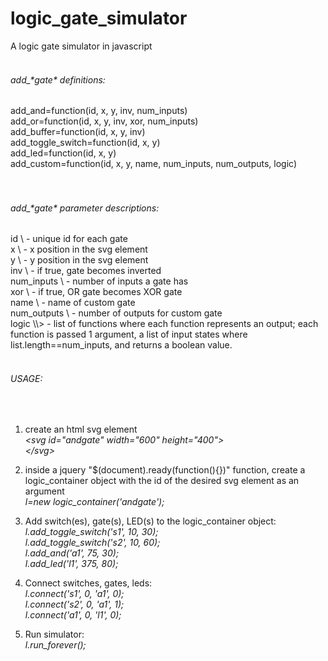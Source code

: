 <h1>logic_gate_simulator</h1>
A logic gate simulator in javascript
</br></br>

<h6>add_*gate* definitions:</h6>
add_and=function(id, x, y, inv, num_inputs)</br>
add_or=function(id, x, y, inv, xor, num_inputs)</br>
add_buffer=function(id, x, y, inv)</br>
add_toggle_switch=function(id, x, y)</br>
add_led=function(id, x, y)</br>
add_custom=function(id, x, y, name, num_inputs, num_outputs, logic)</br>
</br></br>

<h6>add_*gate* parameter descriptions:</h6>
id \<str\> - unique id for each gate</br>
x \<int\> - x position in the svg element</br>
y \<int\> - y position in the svg element</br>
inv \<boolean\> - if true, gate becomes inverted</br>
num_inputs \<int\> - number of inputs a gate has</br>
xor \<boolean\> - if true, OR gate becomes XOR gate</br>
name \<str\> - name of custom gate</br>
num_outputs \<int\> - number of outputs for custom gate</br>
logic \<list\<function\>\> - list of functions where each function represents an output; each function is passed 1 argument, a list of input states where list.length==num_inputs, and returns a boolean value. 
</br></br>


<h6>USAGE:</h6></br>

1. create an html svg element </br><i>
  \<svg id="andgate" width="600" height="400"\></br>
  \</svg\></i>

2. inside a jquery "$(document).ready(function(){})" function, create a logic_container object with the id of the desired svg element as an argument</br><i>
	l=new logic_container('andgate');</i>

3. Add switch(es), gate(s), LED(s) to the logic_container object:</br><i>
  l.add_toggle_switch('s1', 10, 30);</br>
  l.add_toggle_switch('s2', 10, 60);</br>
  l.add_and('a1', 75, 30);</br>
  l.add_led('l1', 375, 80);</br></i>
  
4. Connect switches, gates, leds:</br><i>
  l.connect('s1', 0, 'a1', 0);</br>
  l.connect('s2', 0, 'a1', 1);</br>
  l.connect('a1', 0, 'l1', 0);</br></i>
  
5. Run simulator:</br><i>
  l.run_forever();</i>
